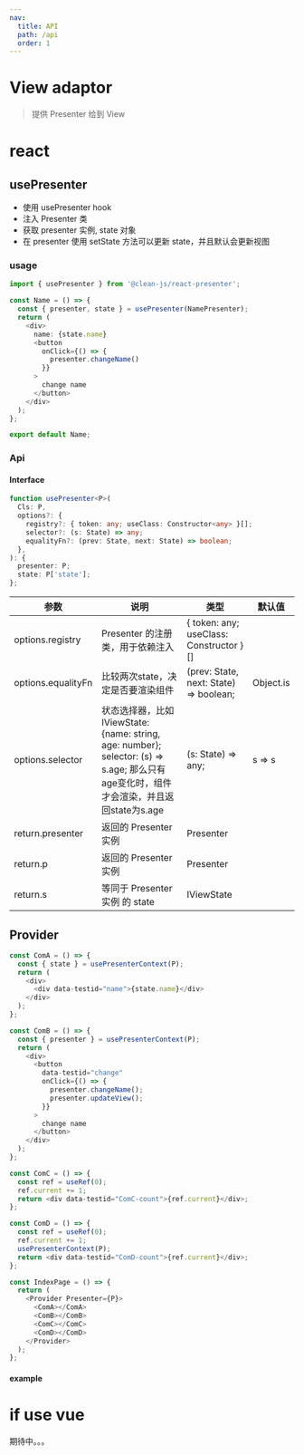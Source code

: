 ```yaml
---
nav:
  title: API
  path: /api
  order: 1
---
```


# View adaptor

> 提供 Presenter 给到 View

# react

## usePresenter

- 使用 usePresenter hook
- 注入 Presenter 类
- 获取 presenter 实例, state 对象
- 在 presenter 使用 setState 方法可以更新 state，并且默认会更新视图

### usage

```typescript | pure
import { usePresenter } from '@clean-js/react-presenter';

const Name = () => {
  const { presenter, state } = usePresenter(NamePresenter);
  return (
    <div>
      name: {state.name}
      <button 
        onClick={() => {
          presenter.changeName()
        }}
      >
        change name
      </button>
    </div>
  );
};

export default Name;
```

### Api

#### Interface

```typescript | pure
function usePresenter<P>(
  Cls: P,
  options?: {
    registry?: { token: any; useClass: Constructor<any> }[];
    selector?: (s: State) => any;
    equalityFn?: (prev: State, next: State) => boolean;
  },
): {
  presenter: P;
  state: P['state'];
};
```

| 参数               | 说明                              | 类型                                         | 默认值 |
| ------------------ | --------------------------------- | -------------------------------------------- | ------ |
| options.registry   | Presenter 的注册类，用于依赖注入  | { token: any; useClass: Constructor<any> }[] |        |
| options.equalityFn   | 比较两次state，决定是否要渲染组件 | (prev: State, next: State) => boolean; |     Object.is   |
| options.selector   | 状态选择器，比如IViewState: {name: string, age: number};  selector: (s) => s.age; 那么只有age变化时，组件才会渲染，并且返回state为s.age   | (s: State) => any; |    s => s    |
| return.presenter   | 返回的 Presenter 实例             | Presenter                                    |        |
| return.p   | 返回的 Presenter 实例             | Presenter                                    |        |
| return.s       | 等同于 Presenter 实例 的 state          | IViewState                            |        |

## Provider

```typescript | pure
const ComA = () => {
  const { state } = usePresenterContext(P);
  return (
    <div>
      <div data-testid="name">{state.name}</div>
    </div>
  );
};

const ComB = () => {
  const { presenter } = usePresenterContext(P);
  return (
    <div>
      <button
        data-testid="change"
        onClick={() => {
          presenter.changeName();
          presenter.updateView();
        }}
      >
        change name
      </button>
    </div>
  );
};

const ComC = () => {
  const ref = useRef(0);
  ref.current += 1;
  return <div data-testid="ComC-count">{ref.current}</div>;
};

const ComD = () => {
  const ref = useRef(0);
  ref.current += 1;
  usePresenterContext(P);
  return <div data-testid="ComD-count">{ref.current}</div>;
};

const IndexPage = () => {
  return (
    <Provider Presenter={P}>
      <ComA></ComA>
      <ComB></ComB>
      <ComC></ComC>
      <ComD></ComD>
    </Provider>
  );
};
```

#### example

<code src="../demos/provider/index.tsx"></code>

# if use vue

期待中。。。
